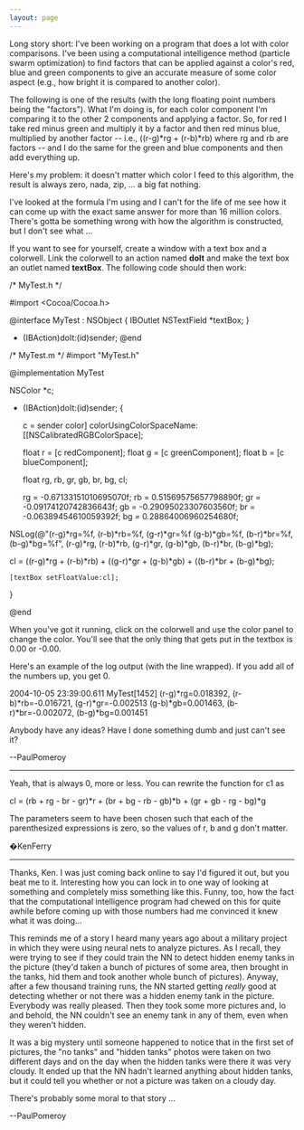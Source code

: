 ```yaml
---
layout: page
---
```


Long story short: I've been working on a program that does a lot with color comparisons. I've been using a computational intelligence method (particle swarm optimization) to find factors that can be applied against a color's red, blue and green components to give an accurate measure of some color aspect (e.g., how bright it is compared to another color).

The following is one of the results (with the long floating point numbers being the "factors"). What I'm doing is, for each color component I'm comparing it to the other 2 components and applying a factor. So, for red I take red minus green and multiply it by a factor and then red minus blue, multiplied by another factor -- i.e., ((r-g)*rg + (r-b)*rb) where rg and rb are factors -- and I do the same for the green and blue components and then add everything up.

Here's my problem: it doesn't matter which color I feed to this algorithm, the result is always zero, nada, zip, ... a big fat nothing. 

I've looked at the formula I'm using and I can't for the life of me see how it can come up with the exact same answer for more than 16 million colors. There's gotta be something wrong with how the algorithm is constructed, but I don't see what ...

If you want to see for yourself, create a window with a text box and a colorwell. Link the colorwell to an action named **doIt** and make the text box an outlet named **textBox**. The following code should then work:

    
/* MyTest.h */

#import <Cocoa/Cocoa.h>

@interface MyTest : NSObject
{
    IBOutlet NSTextField *textBox;
}
- (IBAction)doIt:(id)sender;
@end


    
/* MyTest.m */
#import "MyTest.h"

@implementation MyTest

NSColor *c;

- (IBAction)doIt:(id)sender; {
	
	c = sender color] colorUsingColorSpaceName:[[NSCalibratedRGBColorSpace];
	
	float r = [c redComponent];
	float g = [c greenComponent];
	float b = [c blueComponent];
	
	float rg, rb, gr, gb, br, bg, cl;
	
	rg = -0.67133151010695070f;
	rb =  0.51569575657798890f;
	gr = -0.09174120742836643f;
	gb = -0.29095023307603560f; 
	br = -0.06389454610059392f; 
	bg =  0.28864006960254680f;

NSLog(@"(r-g)*rg=%f, (r-b)*rb=%f, (g-r)*gr=%f (g-b)*gb=%f, (b-r)*br=%f, (b-g)*bg=%f",
        (r-g)*rg,    (r-b)*rb,    (g-r)*gr,   (g-b)*gb,    (b-r)*br,    (b-g)*bg);	

  cl = ((r-g)*rg + (r-b)*rb) + ((g-r)*gr + (g-b)*gb) + ((b-r)*br + (b-g)*bg);
	
	[textBox setFloatValue:cl];
}

@end


When you've got it running, click on the colorwell and use the color panel to change the color. You'll see that the only thing that gets put in the textbox is 0.00 or -0.00.

Here's an example of the log output (with the line wrapped). If you add all of the numbers up, you get 0.

    
2004-10-05 23:39:00.611 MyTest[1452] (r-g)*rg=0.018392, (r-b)*rb=-0.016721, 
                                     (g-r)*gr=-0.002513 (g-b)*gb=0.001463, 
                                     (b-r)*br=-0.002072, (b-g)*bg=0.001451


Anybody have any ideas? Have I done something dumb and just can't see it?

--PaulPomeroy

----

Yeah, that is always 0, more or less.  You can rewrite the function for c1 as

    
cl = (rb + rg - br - gr)*r + (br + bg - rb - gb)*b + (gr + gb - rg - bg)*g


The parameters seem to have been chosen such that each of the parenthesized expressions is zero, so the values of     r,     b and     g don't matter.

�KenFerry

----

Thanks, Ken. I was just coming back online to say I'd figured it out, but you beat me to it. Interesting how you can lock in to one way of looking at something and completely miss something like this. Funny, too, how the fact that the computational intelligence program had chewed on this for quite awhile before coming up with those numbers had me convinced it knew what it was doing... 

This reminds me of a story I heard many years ago about a military project in which they were using neural nets to analyze pictures. As I recall, they were trying to see if they could train the NN to detect hidden enemy tanks in the picture (they'd taken a bunch of pictures of some area, then brought in the tanks, hid them and took another whole bunch of pictures). Anyway, after a few thousand training runs, the NN started getting *really* good at detecting whether or not there was a hidden enemy tank in the picture. Everybody was really pleased. Then they took some more pictures and, lo and behold, the NN couldn't see an enemy tank in any of them, even when they weren't hidden. 

It was a big mystery until someone happened to notice that in the first set of pictures, the "no tanks" and "hidden tanks" photos were taken on two different days and on the day when the hidden tanks were there it was very cloudy. It ended up that the NN hadn't learned anything about hidden tanks, but it could tell you whether or not a picture was taken on a cloudy day.

There's probably some moral to that story ... 

--PaulPomeroy
